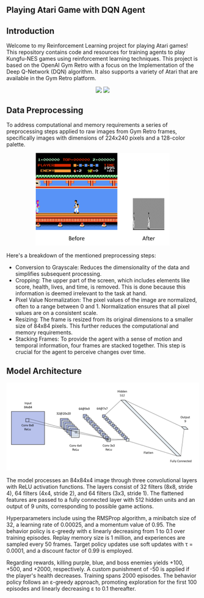 ## Playing Atari Game with DQN Agent
## Introduction
Welcome to my Reinforcement Learning project for playing Atari games! This repository contains code and resources for training agents to play Kungfu-NES games using reinforcement learning techniques. This project is based on the OpenAI Gym Retro with a focus on the Implementation of the Deep Q-Network (DQN) algorithm. It also supports a variety of Atari that are available in the Gym Retro platform.

<p align="center">
  <img src="/figures/before_training.gif" style="width:350px;"/>
  <img src="/figures/after_training.gif" style="width:350px;"/>
</p>

## Data Preprocessing
To address computational and memory requirements a series of preprocessing steps applied to raw images from Gym Retro frames, specifically images with dimensions of 224x240 pixels and a 128-color palette. 

<p align="center">
  <img src="/figures/data_preprocessing.jpg" style="width:350px;"/>
</p>

Here's a breakdown of the mentioned preprocessing steps:
- Conversion to Grayscale: Reduces the dimensionality of the data and simplifies subsequent processing.
- Cropping: The upper part of the screen, which includes elements like score, health, lives, and time, is removed. This is done because this information is deemed irrelevant to the task at hand.
- Pixel Value Normalization: The pixel values of the image are normalized, often to a range between 0 and 1. Normalization ensures that all pixel values are on a consistent scale.
- Resizing: The frame is resized from its original dimensions to a smaller size of 84x84 pixels. This further reduces the computational and memory requirements.
- Stacking Frames: To provide the agent with a sense of motion and temporal information, four frames are stacked together. This step is crucial for the agent to perceive changes over time.

## Model Architecture
<p align="center">
  <img src="/figures/DQN_arch.png" style="width:700px;"/>
</p>

The model processes an 84x84x4 image through three convolutional layers with ReLU activation functions. The layers consist of 32 filters (8x8, stride 4), 64 filters (4x4, stride 2), and 64 filters (3x3, stride 1). The flattened features are passed to a fully connected layer with 512 hidden units and an output of 9 units, corresponding to possible game actions.

Hyperparameters include using the RMSProp algorithm, a minibatch size of 32, a learning rate of 0.00025, and a momentum value of 0.95. The behavior policy is ε-greedy with ε linearly decreasing from 1 to 0.1 over training episodes. Replay memory size is 1 million, and experiences are sampled every 50 frames. Target policy updates use soft updates with τ = 0.0001, and a discount factor of 0.99 is employed.

Regarding rewards, killing purple, blue, and boss enemies yields +100, +500, and +2000, respectively. A custom punishment of -50 is applied if the player's health decreases. Training spans 2000 episodes. The behavior policy follows an ε-greedy approach, promoting exploration for the first 100 episodes and linearly decreasing ε to 0.1 thereafter.
